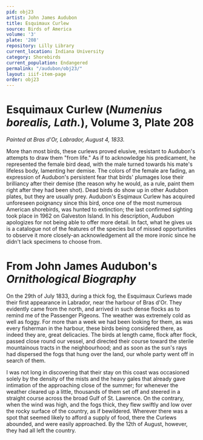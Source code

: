 ```yaml
---
pid: obj23
artist: John James Audubon
title: Esquimaux Curlew
source: Birds of America
volume: '3'
plate: '208'
repository: Lilly Library
current_location: Indiana University
category: Shorebirds
current_population: Endangered
permalink: "/audubon/obj23/"
layout: iiif-item-page
order: obj23
---
```


# Esquimaux Curlew (_Numenius borealis, Lath._), Volume 3, Plate 208

_Painted at Bras d'Or, Labrador, August 4, 1833._

More than most birds, these curlews proved elusive, resistant to Audubon's attempts to draw them "from life." As if to acknowledge his predicament, he represented the female bird dead, with the male turned towards his mate's lifeless body, lamenting her demise. The colors of the female are fading, an expression of Audubon's persistent fear that birds' plumages lose their brilliancy after their demise (the reason why he would, as a rule, paint them right after they had been shot). Dead birds do show up in other Audubon plates, but they are usually prey. Audubon's Esqimaux Curlew has acquired unforeseen poignancy since this bird, once one of the most numerous American shorebirds, was hunted to extinction; the last confirmed sighting took place in 1962 on Galveston Island. In his description, Audubon apologizes for not being able to offer more detail. In fact, what he gives us is a catalogue not of the features of the species but of missed opportunities to observe it more closely-an acknowledgement all the more ironic since he didn't lack specimens to choose from.

# From John James Audubon's _Ornithological Biography_

On the 29th of July 1833, during a thick fog, the Esquimaux Curlews made their first appearance in Labrador, near the harbour of Bras d'Or. They evidently came from the north, and arrived in such dense flocks as to remind me of the Passenger Pigeons. The weather was extremely cold as well as foggy. For more than a week we had been looking for them, as was every fisherman in the harbour, these birds being considered there, as indeed they are, great delicacies. The birds at length came, flock after flock, passed close round our vessel, and directed their course toward the sterile mountainous tracts in the neighbourhood; and as soon as the sun's rays had dispersed the fogs that hung over the land, our whole party went off in search of them.

I was not long in discovering that their stay on this coast was occasioned solely by the density of the mists and the heavy gales that already gave intimation of the approaching close of the summer; for whenever the weather cleared up a little, thousands of them set off and steered in a straight course across the broad Gulf of St. Lawrence. On the contrary, when the wind was high, and the fogs thick, they flew swiftly and low over the rocky surface of the country, as if bewildered. Wherever there was a spot that seemed likely to afford a supply of food, there the Curlews abounded, and were easily approached. By the 12th of August, however, they had all left the country.
